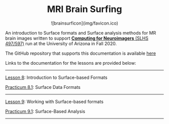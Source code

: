 # <div align="center"> MRI Brain Surfing </div>
<div align="center">  ![brainsurficon](img/favicon.ico) </div>

An introduction to Surface formats and Surface analysis methods for MR brain images written to support [**Computing for Neuroimagers** (SLHS 497/597)](https://d2l.arizona.edu/d2l/home/924931) run at the University of Arizona in Fall 2020.

The GitHub repository that supports this documentation is available [here](https://github.com/chidiugonna/BrainSurfing)

Links to the documentation for the lessons are provided below:
*** 

[Lesson 8](surfdata/introformats.md): Introduction to Surface-based Formats

[Practicum 8.1](surfdata/prac81.md): Surface Data Formats

***

[Lesson 9](surfanalysis/introanalysis.md): Working with Surface-based formats

[Practicum 9.1](surfanalysis/prac91.md): Surface-Based Analysis

*** 